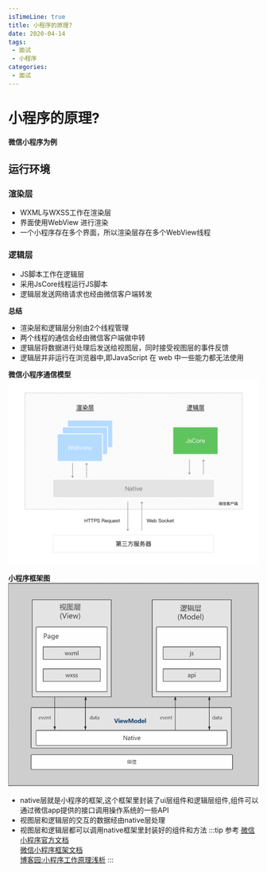 ```yaml
---
isTimeLine: true
title: 小程序的原理?
date: 2020-04-14
tags:
 - 面试
 - 小程序
categories:
 - 面试
---
```

# 小程序的原理?
**微信小程序为例**

## 运行环境
### 渲染层
* WXML与WXSS工作在渲染层
* 界面使用WebView 进行渲染
* 一个小程序存在多个界面，所以渲染层存在多个WebView线程

### 逻辑层
* JS脚本工作在逻辑层
* 采用JsCore线程运行JS脚本
* 逻辑层发送网络请求也经由微信客户端转发

**总结**
* 渲染层和逻辑层分别由2个线程管理
* 两个线程的通信会经由微信客户端做中转
* 逻辑层将数据进行处理后发送给视图层，同时接受视图层的事件反馈
* 逻辑层并非运行在浏览器中,即JavaScript 在 web 中一些能力都无法使用

**微信小程序通信模型**
![图片](./principle/MTU4NjMyMjQ4MzQ5Mg==586322483492.png?s1=https%3A//img.cdn.sugarat.top/mdImg/MTU4NjMyMjQ4MzQ5Mg%3D%3D586322483492)

**小程序框架图**
![图片](./principle/MTU4NjMyMzEzNjU0OQ==586323136549.png?s1=https%3A//img.cdn.sugarat.top/mdImg/MTU4NjMyMzEzNjU0OQ%3D%3D586323136549)

* native层就是小程序的框架,这个框架里封装了ui层组件和逻辑层组件,组件可以通过微信app提供的接口调用操作系统的一些API
* 视图层和逻辑层的交互的数据经由native层处理
* 视图层和逻辑层都可以调用native框架里封装好的组件和方法
:::tip 参考
[微信小程序官方文档](https://developers.weixin.qq.com/miniprogram/dev/framework/quickstart/#%E5%B0%8F%E7%A8%8B%E5%BA%8F%E4%B8%8E%E6%99%AE%E9%80%9A%E7%BD%91%E9%A1%B5%E5%BC%80%E5%8F%91%E7%9A%84%E5%8C%BA%E5%88%AB)<br>
[微信小程序框架文档](https://developers.weixin.qq.com/miniprogram/dev/framework/MINA.html)<br>
[博客园:小程序工作原理浅析](https://www.cnblogs.com/SophiaLees/p/11409339.html)
:::
